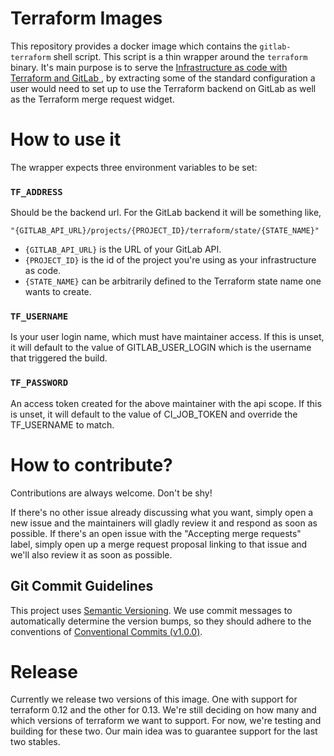 # Terraform Images

This repository provides a docker image which contains the `gitlab-terraform` shell script. This script is a thin wrapper around the `terraform` binary. It's main purpose is to serve the [Infrastructure as code with Terraform and GitLab
](https://docs.gitlab.com/ee/user/infrastructure/), by extracting some of the standard configuration a user would need to set up to use the Terraform backend on GitLab as well as the Terraform merge request widget.

# How to use it

The wrapper expects three environment variables to be set:

### `TF_ADDRESS`

Should be the backend url. For the GitLab backend it will be something like,

`"{GITLAB_API_URL}/projects/{PROJECT_ID}/terraform/state/{STATE_NAME}"`

- `{GITLAB_API_URL}` is the URL of your GitLab API.
- `{PROJECT_ID}` is the id of the project you're using as your infrastructure as code.
- `{STATE_NAME}` can be arbitrarily defined to the Terraform state name one wants to create.

### `TF_USERNAME`

Is your user login name, which must have maintainer access. If this is unset, it will default to the value of GITLAB_USER_LOGIN which is the username that triggered the build.

### `TF_PASSWORD`

An access token created for the above maintainer with the api scope. If this is unset, it will default to the value of CI_JOB_TOKEN and override the TF_USERNAME to match.

# How to contribute?

Contributions are always welcome. Don't be shy!

If there's no other issue already discussing what you want, simply open a new issue and the maintainers will gladly review it and respond as soon as possible. If there's an open issue with the "Accepting merge requests" label, simply open up a merge request proposal linking to that issue and we'll also review it as soon as possible.

## Git Commit Guidelines

This project uses [Semantic Versioning](https://semver.org). We use commit
messages to automatically determine the version bumps, so they should adhere to
the conventions of [Conventional Commits (v1.0.0)](https://www.conventionalcommits.org/en/v1.0.0/).

# Release

Currently we release two versions of this image. One with support for terraform 0.12 and the other for 0.13. We're still deciding on how many and which versions of terraform we want to support. For now, we're testing and building for these two. Our main idea was to guarantee support for the last two stables.
